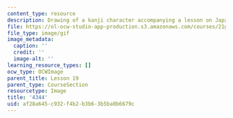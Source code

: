 ```yaml
---
content_type: resource
description: Drawing of a kanji character accompanying a lesson on Japanese.
file: https://ol-ocw-studio-app-production.s3.amazonaws.com/courses/21g-504-japanese-iv-spring-2009/af28a645c932f4b2b3b63b5ba0b6679c_4344.gif
file_type: image/gif
image_metadata:
  caption: ''
  credit: ''
  image-alt: ''
learning_resource_types: []
ocw_type: OCWImage
parent_title: Lesson 19
parent_type: CourseSection
resourcetype: Image
title: '4344'
uid: af28a645-c932-f4b2-b3b6-3b5ba0b6679c
---
```

